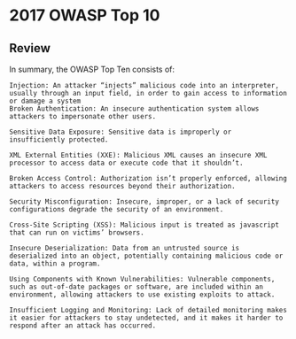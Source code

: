 # 2017 OWASP Top 10

## Review

In summary, the OWASP Top Ten consists of:

    Injection: An attacker “injects” malicious code into an interpreter, usually through an input field, in order to gain access to information or damage a system
    Broken Authentication: An insecure authentication system allows attackers to impersonate other users.

    Sensitive Data Exposure: Sensitive data is improperly or insufficiently protected.

    XML External Entities (XXE): Malicious XML causes an insecure XML processor to access data or execute code that it shouldn’t.

    Broken Access Control: Authorization isn’t properly enforced, allowing attackers to access resources beyond their authorization.

    Security Misconfiguration: Insecure, improper, or a lack of security configurations degrade the security of an environment.

    Cross-Site Scripting (XSS): Malicious input is treated as javascript that can run on victims’ browsers.

    Insecure Deserialization: Data from an untrusted source is deserialized into an object, potentially containing malicious code or data, within a program.

    Using Components with Known Vulnerabilities: Vulnerable components, such as out-of-date packages or software, are included within an environment, allowing attackers to use existing exploits to attack.

    Insufficient Logging and Monitoring: Lack of detailed monitoring makes it easier for attackers to stay undetected, and it makes it harder to respond after an attack has occurred.
